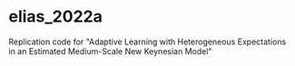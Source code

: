 # elias_2022a
Replication code for "Adaptive Learning with Heterogeneous Expectations in an Estimated Medium-Scale New Keynesian Model"
